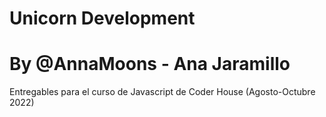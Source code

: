 # Unicorn Development
# By @AnnaMoons - Ana Jaramillo
Entregables para el curso de Javascript de Coder House
(Agosto-Octubre 2022)
